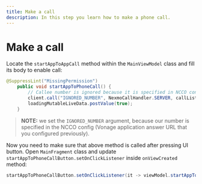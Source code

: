 ```yaml
---
title: Make a call
description: In this step you learn how to make a phone call.
---
```


# Make a call

Locate the `startAppToAppCall` method within the `MainViewModel` class and fill its body to enable call:

```java
@SuppressLint("MissingPermission")
    public void startAppToPhoneCall() {
        // Callee number is ignored because it is specified in NCCO config
        client.call("IGNORED_NUMBER", NexmoCallHandler.SERVER, callListener);
        loadingMutableLiveData.postValue(true);
    }
```

> **NOTE:** we set the `IGNORED_NUMBER` argument, because our number is specified in the NCCO config (Vonage application answer URL that you configured previously).

Now you need to make sure that above method is called after pressing UI button. Open `MainFragment` class and update `startAppToPhoneCallButton.setOnClickListener` inside `onViewCreated` method:

```java
startAppToPhoneCallButton.setOnClickListener(it -> viewModel.startAppToPhoneCall());
```

